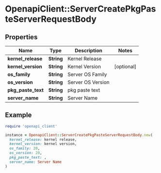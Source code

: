 # OpenapiClient::ServerCreatePkgPasteServerRequestBody

## Properties

| Name | Type | Description | Notes |
| ---- | ---- | ----------- | ----- |
| **kernel_release** | **String** | Kernel Release |  |
| **kernel_version** | **String** | Kernel Version | [optional] |
| **os_family** | **String** | Server OS Family |  |
| **os_version** | **String** | Server OS Version |  |
| **pkg_paste_text** | **String** | pkg paste text |  |
| **server_name** | **String** | Server Name |  |

## Example

```ruby
require 'openapi_client'

instance = OpenapiClient::ServerCreatePkgPasteServerRequestBody.new(
  kernel_release: kernel release,
  kernel_version: kernel version,
  os_family: 20,
  os_version: 20,
  pkg_paste_text: ,
  server_name: Server Name
)
```

